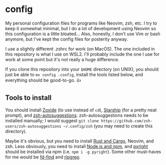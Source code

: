 # config
My personal configuration files for programs like Neovim, zsh, etc. I try to keep it somewhat minimal, but I do a lot of development using Neovim so this configuration is a little bloated... Also, honestly, I don't use Vim or bash anymore, but I've kept the config files for posterity anyway.

I use a slightly different .zshrc for work (on MacOS). The one included in this repository is what I use on WSL2. I'll probably include the one I use for work at some point but it's not really a huge difference.

If you clone this repository into your `$HOME` directory (on UNIX), you should just be able to `mv config .config`, install the tools listed below, and everything should be good-to-go. 👍

## Tools to install

You should install [Zoxide](https://github.com/ajeetdsouza/zoxide) (to use instead of `cd`), [Starship](https://starship.rs/installing/) (for a pretty neat prompt), and [zsh-autosuggestions](https://github.com/zsh-users/zsh-autosuggestions). zsh-autosuggestions needs to be installed manually; I would suggest `git clone https://github.com/zsh-users/zsh-autosuggestions ~/.config/zsh` (you may need to create this directory).

Maybe it's obvious, but you need to install [Rust and Cargo](https://doc.rust-lang.org/cargo/getting-started/installation.html), Neovim, and zsh. Less obviously, you need to install [Node.js and npm](https://www.npmjs.com/), and [pyright](https://pypi.org/project/pyright/) should be installed via npm (i.e. `npm i -g pyright`). Some other must-haves for me would be [fd-find](https://github.com/sharkdp/fd) and [ripgrep](https://github.com/BurntSushi/ripgrep).
